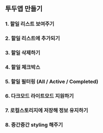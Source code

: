 ## 투두앱 만들기

### 1. 할일 리스트 보여주기

### 2. 할일 리스트에 추가되기

### 3. 할일 삭제하기

### 4. 할일 체크박스

### 5. 할일 필터링 (All / Active / Completed)

### 6. 다크모드 라이트모드 지원하기

### 7. 로컬스토리지에 저장해 정보 유지하기

### 8. 중간중간 styling 해주기
